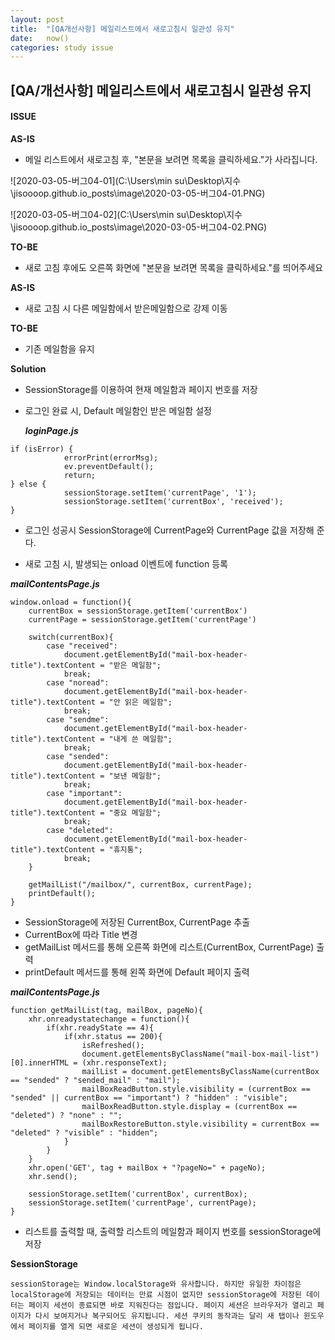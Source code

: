 ```yaml
---
layout: post
title:  "[QA개선사항] 메일리스트에서 새로고침시 일관성 유지"
date:   now()
categories: study issue
---
```


## [QA/개선사항] 메일리스트에서 새로고침시 일관성 유지

#### ISSUE

**AS-IS**

- 메일 리스트에서 새로고침 후, "본문을 보려면 목록을 클릭하세요."가 사라집니다.

![2020-03-05-버그04-01](C:\Users\min su\Desktop\지수\jisoooop.github.io\_posts\image\2020-03-05-버그04-01.PNG)

![2020-03-05-버그04-02](C:\Users\min su\Desktop\지수\jisoooop.github.io\_posts\image\2020-03-05-버그04-02.PNG)

**TO-BE**

- 새로 고침 후에도 오른쪽 화면에 "본문을 보려면 목록을 클릭하세요."를 띄어주세요



**AS-IS**

- 새로 고침 시 다른 메일함에서 받은메일함으로 강제 이동

**TO-BE**

- 기존 메일함을 유지



**Solution**

- SessionStorage를 이용하여 현재 메일함과 페이지 번호를 저장



- 로그인 완료 시, Default 메일함인 받은 메일함 설정

  ***loginPage.js***

```
if (isError) {
            errorPrint(errorMsg);
            ev.preventDefault();
            return;
} else {
        	sessionStorage.setItem('currentPage', '1');
        	sessionStorage.setItem('currentBox', 'received');
}
```

- 로그인 성공시 SessionStorage에 CurrentPage와 CurrentPage 값을 저장해 준다.



- 새로 고침 시, 발생되는 onload 이벤트에 function 등록

***mailContentsPage.js***

```
window.onload = function(){
	currentBox = sessionStorage.getItem('currentBox')
	currentPage = sessionStorage.getItem('currentPage')
	
	switch(currentBox){
		case "received":
			document.getElementById("mail-box-header-title").textContent = "받은 메일함";
			break;
		case "noread":
			document.getElementById("mail-box-header-title").textContent = "안 읽은 메일함";
			break;
		case "sendme":
			document.getElementById("mail-box-header-title").textContent = "내게 쓴 메일함";
			break;
		case "sended":
			document.getElementById("mail-box-header-title").textContent = "보낸 메일함";
			break;
		case "important":
			document.getElementById("mail-box-header-title").textContent = "중요 메일함";
			break;
		case "deleted":
			document.getElementById("mail-box-header-title").textContent = "휴지통";
			break;
	}
	
	getMailList("/mailbox/", currentBox, currentPage);
	printDefault();
}
```

- SessionStorage에 저장된 CurrentBox, CurrentPage 추출
- CurrentBox에 따라 Title 변경
- getMailList 메서드를 통해 오른쪽 화면에 리스트(CurrentBox, CurrentPage) 출력
- printDefault 메서드를 통해 왼쪽 화면에 Default 페이지 출력



***mailContentsPage.js***

```
function getMailList(tag, mailBox, pageNo){
    xhr.onreadystatechange = function(){
        if(xhr.readyState == 4){
            if(xhr.status == 200){
                isRefreshed();
                document.getElementsByClassName("mail-box-mail-list")[0].innerHTML = (xhr.responseText);
                mailList = document.getElementsByClassName(currentBox == "sended" ? "sended_mail" : "mail"); 
                mailBoxReadButton.style.visibility = (currentBox == "sended" || currentBox == "important") ? "hidden" : "visible";
                mailBoxReadButton.style.display = (currentBox == "deleted") ? "none" : "";
                mailBoxRestoreButton.style.visibility = currentBox == "deleted" ? "visible" : "hidden";
            }
        }
    }
    xhr.open('GET', tag + mailBox + "?pageNo=" + pageNo);
    xhr.send();
    
    sessionStorage.setItem('currentBox', currentBox);
    sessionStorage.setItem('currentPage', currentPage);
}
```

- 리스트를 출력할 때, 출력할 리스트의 메일함과 페이지 번호를 sessionStorage에 저장



**SessionStorage**

```
sessionStorage는 Window.localStorage와 유사합니다. 하지만 유일한 차이점은 localStorage에 저장되는 데이터는 만료 시점이 없지만 sessionStorage에 저장된 데이터는 페이지 세션이 종료되면 바로 지워진다는 점입니다. 페이지 세션은 브라우저가 열리고 페이지가 다시 보여지거나 복구되어도 유지됩니다. 세션 쿠키의 동작과는 달리 새 탭이나 윈도우에서 페이지를 열게 되면 새로운 세션이 생성되게 됩니다. 
```







